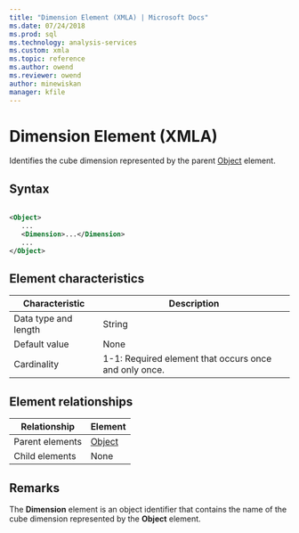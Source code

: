 ```yaml
---
title: "Dimension Element (XMLA) | Microsoft Docs"
ms.date: 07/24/2018
ms.prod: sql
ms.technology: analysis-services
ms.custom: xmla
ms.topic: reference
ms.author: owend
ms.reviewer: owend
author: minewiskan
manager: kfile
---
```

# Dimension Element (XMLA)

  Identifies the cube dimension represented by the parent [Object](../xml-elements-properties/object-element-dimension-xmla.md) element.  
  
## Syntax  
  
```xml  
  
<Object>  
   ...  
   <Dimension>...</Dimension>  
   ...  
</Object>  
```  
  
## Element characteristics  
  
|Characteristic|Description|  
|--------------------|-----------------|  
|Data type and length|String|  
|Default value|None|  
|Cardinality|1-1: Required element that occurs once and only once.|  
  
## Element relationships  
  
|Relationship|Element|  
|------------------|-------------|  
|Parent elements|[Object](../xml-elements-properties/object-element-dimension-xmla.md)|  
|Child elements|None|  
  
## Remarks  
 The **Dimension** element is an object identifier that contains the name of the cube dimension represented by the **Object** element.  
